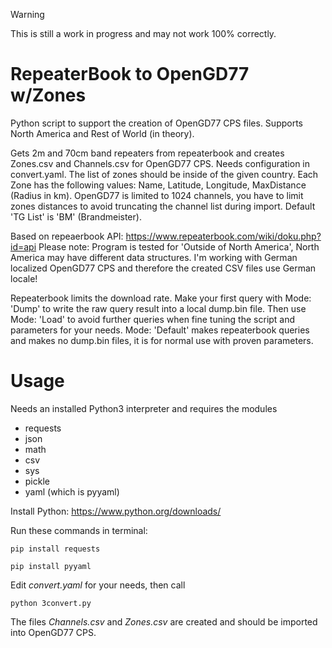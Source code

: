 > [!WARNING]
> This is still a work in progress and may not work 100% correctly.

RepeaterBook to OpenGD77 w/Zones
=======
Python script to support the creation of OpenGD77 CPS files. Supports North America and Rest of World (in theory).

Gets 2m and 70cm band repeaters from repeaterbook and creates Zones.csv and Channels.csv for OpenGD77 CPS.
Needs configuration in convert.yaml.
The list of zones should be inside of the given country. Each Zone has the following values:
Name, Latitude, Longitude, MaxDistance (Radius in km). OpenGD77 is limited to 1024 channels, you have to limit zones
distances to avoid truncating the channel list during import.
Default 'TG List' is 'BM' (Brandmeister).

Based on repeaerbook API: <https://www.repeaterbook.com/wiki/doku.php?id=api>
Please note: Program is tested for 'Outside of North America', North America may have different data structures.
I'm working with German localized OpenGD77 CPS and therefore the created CSV files use German locale!

Repeaterbook limits the download rate. Make your first query with Mode: 'Dump' to write the raw query result into
a local dump.bin file. Then use Mode: 'Load' to avoid further queries when fine tuning the script and parameters
for your needs. Mode: 'Default' makes repeaterbook queries and makes no dump.bin files, it is for normal use with
proven parameters. 

Usage
=====
Needs an installed Python3 interpreter and requires the modules
* requests
* json
* math
* csv
* sys
* pickle
* yaml (which is pyyaml)

Install Python: https://www.python.org/downloads/

Run these commands in terminal:

`pip install requests`

`pip install pyyaml`

Edit  _convert.yaml_  for your needs, then call

`python 3convert.py`

The files  _Channels.csv_  and  _Zones.csv_  are created and should be imported into OpenGD77 CPS.
